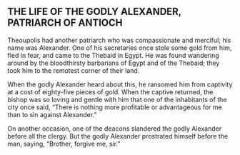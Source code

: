 ## THE LIFE OF THE GODLY ALEXANDER, PATRIARCH OF ANTIOCH

Theoupolis had another patriarch who was compassionate and merciful; his name was Alexander. One of his secretaries once stole some gold from him, fled in fear, and came to the Thebaid in Egypt. He was found wandering around by the bloodthirsty barbarians of Egypt and of the Thebaid; they took him to the remotest corner of their land. 

When the godly Alexander heard about this, he ransomed him from captivity at a cost of eighty-five pieces of gold. When the captive returned, the bishop was so loving and gentle with him that one of the inhabitants of the city once said, “There is nothing more profitable or advantageous for me than to sin against Alexander.”

On another occasion, one of the deacons slandered the godly Alexander before all the clergy. But the godly Alexander prostrated himself before the man, saying, “Brother, forgive me, sir.”
